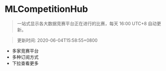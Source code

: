 # MLCompetitionHub

> 一站式显示各大数据竞赛平台正在进行的比赛，每天 16:00 UTC+8 自动更新。
  
> 更新时间: 2020-06-04T15:58:55+0800 

* 多家竞赛平台
* 多种订阅方式
* 下拉查看更多